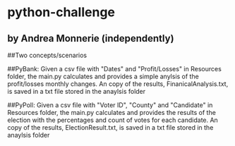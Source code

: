 # python-challenge
## by Andrea Monnerie (independently)

##Two concepts/scenarios

##PyBank: Given a csv file with "Dates" and "Profit/Losses" in Resources folder, the main.py calculates and provides a simple anylsis of the profit/losses monthly changes. An copy of the results, FinanicalAnalysis.txt, is saved in a txt file stored in the anaylsis folder

##PyPoll: Given a csv file with "Voter ID", "County" and "Candidate" in Resources folder, the main.py calculates and provides the results of the election with the percentages and count of votes for each candidate. An copy of the results, ElectionResult.txt, is saved in a txt file stored in the anaylsis folder
